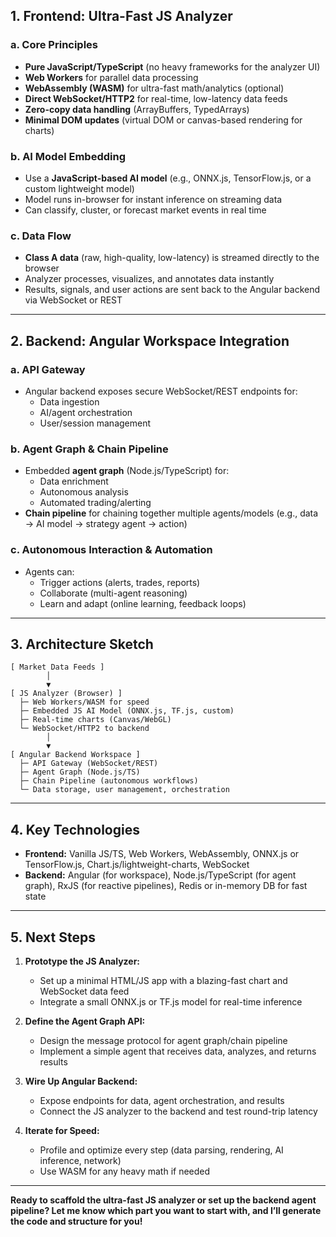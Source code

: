 ## 1. **Frontend: Ultra-Fast JS Analyzer**

### a. **Core Principles**
- **Pure JavaScript/TypeScript** (no heavy frameworks for the analyzer UI)
- **Web Workers** for parallel data processing
- **WebAssembly (WASM)** for ultra-fast math/analytics (optional)
- **Direct WebSocket/HTTP2** for real-time, low-latency data feeds
- **Zero-copy data handling** (ArrayBuffers, TypedArrays)
- **Minimal DOM updates** (virtual DOM or canvas-based rendering for charts)

### b. **AI Model Embedding**
- Use a **JavaScript-based AI model** (e.g., ONNX.js, TensorFlow.js, or a custom lightweight model)
- Model runs in-browser for instant inference on streaming data
- Can classify, cluster, or forecast market events in real time

### c. **Data Flow**
- **Class A data** (raw, high-quality, low-latency) is streamed directly to the browser
- Analyzer processes, visualizes, and annotates data instantly
- Results, signals, and user actions are sent back to the Angular backend via WebSocket or REST

---

## 2. **Backend: Angular Workspace Integration**

### a. **API Gateway**
- Angular backend exposes secure WebSocket/REST endpoints for:
  - Data ingestion
  - AI/agent orchestration
  - User/session management

### b. **Agent Graph & Chain Pipeline**
- Embedded **agent graph** (Node.js/TypeScript) for:
  - Data enrichment
  - Autonomous analysis
  - Automated trading/alerting
- **Chain pipeline** for chaining together multiple agents/models (e.g., data → AI model → strategy agent → action)

### c. **Autonomous Interaction & Automation**
- Agents can:
  - Trigger actions (alerts, trades, reports)
  - Collaborate (multi-agent reasoning)
  - Learn and adapt (online learning, feedback loops)

---

## 3. **Architecture Sketch**

```plaintext
[ Market Data Feeds ]
        │
        ▼
[ JS Analyzer (Browser) ]
  ├─ Web Workers/WASM for speed
  ├─ Embedded JS AI Model (ONNX.js, TF.js, custom)
  ├─ Real-time charts (Canvas/WebGL)
  └─ WebSocket/HTTP2 to backend
        │
        ▼
[ Angular Backend Workspace ]
  ├─ API Gateway (WebSocket/REST)
  ├─ Agent Graph (Node.js/TS)
  ├─ Chain Pipeline (autonomous workflows)
  └─ Data storage, user management, orchestration
```

---

## 4. **Key Technologies**

- **Frontend:** Vanilla JS/TS, Web Workers, WebAssembly, ONNX.js or TensorFlow.js, Chart.js/lightweight-charts, WebSocket
- **Backend:** Angular (for workspace), Node.js/TypeScript (for agent graph), RxJS (for reactive pipelines), Redis or in-memory DB for fast state

---

## 5. **Next Steps**

1. **Prototype the JS Analyzer:**
   - Set up a minimal HTML/JS app with a blazing-fast chart and WebSocket data feed
   - Integrate a small ONNX.js or TF.js model for real-time inference

2. **Define the Agent Graph API:**
   - Design the message protocol for agent graph/chain pipeline
   - Implement a simple agent that receives data, analyzes, and returns results

3. **Wire Up Angular Backend:**
   - Expose endpoints for data, agent orchestration, and results
   - Connect the JS analyzer to the backend and test round-trip latency

4. **Iterate for Speed:**
   - Profile and optimize every step (data parsing, rendering, AI inference, network)
   - Use WASM for any heavy math if needed

---

**Ready to scaffold the ultra-fast JS analyzer or set up the backend agent pipeline? Let me know which part you want to start with, and I’ll generate the code and structure for you!**